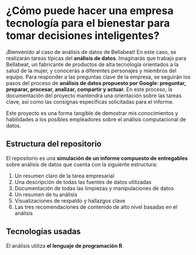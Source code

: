 # ¿Cómo puede hacer una empresa tecnología para el bienestar para tomar decisiones inteligentes?

¡Bienvenido al caso de análisis de datos de Bellabeat! En este caso, se realizarán tareas típicas del **análisis de datos**. 
Imaginarás que trabajo para Bellabeat, un fabricante de productos de alta tecnología orientados a la salud de la mujer, 
y conocerás a diferentes personajes y miembros del equipo. Para responder a las preguntas clave de la empresa, 
se seguirán los pasos del proceso de **análisis de datos propuesto por Google: preguntar, preparar, procesar, analizar, compartir y actuar.**
En este proceso, la documentación del proyecto  mantendrá una orientación sobre las tareas clave, así como las consignas específicas solicitadas para el informe.

Este proyecto es una forma tangible de demostrar mis conocimientos y habilidades a los posibles empleadores sobre el análisis computacional de datos.

## Estructura del repositorio
El repositorio es una __simulación de un informe compuesto de entregables__ sobre análisis de datos que cuenta con la siguiente estructura:
   
  1. Un resumen claro de la tarea empresarial
  2. Una descripción de todas las fuentes de datos utilizadas
  3. Documentación de todas las limpiezas y manipulaciones de datos
  4. Un resumen de tu análisis
  5. Visualizaciones de respaldo y hallazgos clave
  6. Las tres recomendaciones de contenido de alto nivel basadas en el análisis

## Tecnologías usadas
El análisis utiliza **el lenguaje de programación R**.
